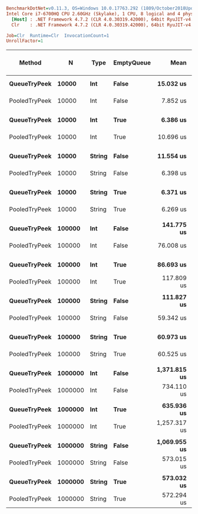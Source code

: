 ``` ini

BenchmarkDotNet=v0.11.3, OS=Windows 10.0.17763.292 (1809/October2018Update/Redstone5)
Intel Core i7-6700HQ CPU 2.60GHz (Skylake), 1 CPU, 8 logical and 4 physical cores
  [Host] : .NET Framework 4.7.2 (CLR 4.0.30319.42000), 64bit RyuJIT-v4.7.3324.0
  Clr    : .NET Framework 4.7.2 (CLR 4.0.30319.42000), 64bit RyuJIT-v4.7.3324.0

Job=Clr  Runtime=Clr  InvocationCount=1  
UnrollFactor=1  

```
|        Method |       N |   Type | EmptyQueue |         Mean |      Error |      StdDev |       Median | Ratio | RatioSD | Gen 0/1k Op | Gen 1/1k Op | Gen 2/1k Op | Allocated Memory/Op |
|-------------- |-------- |------- |----------- |-------------:|-----------:|------------:|-------------:|------:|--------:|------------:|------------:|------------:|--------------------:|
|  **QueueTryPeek** |   **10000** |    **Int** |      **False** |    **15.032 us** |  **0.4345 us** |   **1.2395 us** |    **15.715 us** |  **1.00** |    **0.00** |           **-** |           **-** |           **-** |                   **-** |
| PooledTryPeek |   10000 |    Int |      False |     7.852 us |  0.1589 us |   0.1486 us |     7.925 us |  0.55 |    0.05 |           - |           - |           - |                   - |
|               |         |        |            |              |            |             |              |       |         |             |             |             |                     |
|  **QueueTryPeek** |   **10000** |    **Int** |       **True** |     **6.386 us** |  **0.0690 us** |   **0.0611 us** |     **6.415 us** |  **1.00** |    **0.00** |           **-** |           **-** |           **-** |                   **-** |
| PooledTryPeek |   10000 |    Int |       True |    10.696 us |  0.5912 us |   1.5260 us |    10.825 us |  1.56 |    0.26 |           - |           - |           - |                   - |
|               |         |        |            |              |            |             |              |       |         |             |             |             |                     |
|  **QueueTryPeek** |   **10000** | **String** |      **False** |    **11.554 us** |  **0.2820 us** |   **0.2499 us** |    **11.490 us** |  **1.00** |    **0.00** |           **-** |           **-** |           **-** |                   **-** |
| PooledTryPeek |   10000 | String |      False |     6.398 us |  0.1305 us |   0.2320 us |     6.393 us |  0.55 |    0.03 |           - |           - |           - |                   - |
|               |         |        |            |              |            |             |              |       |         |             |             |             |                     |
|  **QueueTryPeek** |   **10000** | **String** |       **True** |     **6.371 us** |  **0.0690 us** |   **0.0611 us** |     **6.400 us** |  **1.00** |    **0.00** |           **-** |           **-** |           **-** |                   **-** |
| PooledTryPeek |   10000 | String |       True |     6.269 us |  0.1609 us |   0.1580 us |     6.250 us |  0.99 |    0.02 |           - |           - |           - |                   - |
|               |         |        |            |              |            |             |              |       |         |             |             |             |                     |
|  **QueueTryPeek** |  **100000** |    **Int** |      **False** |   **141.775 us** |  **4.9647 us** |  **14.3242 us** |   **151.905 us** |  **1.00** |    **0.00** |           **-** |           **-** |           **-** |                   **-** |
| PooledTryPeek |  100000 |    Int |      False |    76.008 us |  0.0603 us |   0.0535 us |    75.993 us |  0.53 |    0.05 |           - |           - |           - |                   - |
|               |         |        |            |              |            |             |              |       |         |             |             |             |                     |
|  **QueueTryPeek** |  **100000** |    **Int** |       **True** |    **86.693 us** |  **6.5170 us** |  **18.6984 us** |    **81.525 us** |  **1.00** |    **0.00** |           **-** |           **-** |           **-** |                   **-** |
| PooledTryPeek |  100000 |    Int |       True |   117.809 us |  4.8328 us |  13.0656 us |   115.020 us |  1.41 |    0.32 |           - |           - |           - |                   - |
|               |         |        |            |              |            |             |              |       |         |             |             |             |                     |
|  **QueueTryPeek** |  **100000** | **String** |      **False** |   **111.827 us** |  **2.1991 us** |   **2.9357 us** |   **113.767 us** |  **1.00** |    **0.00** |           **-** |           **-** |           **-** |                   **-** |
| PooledTryPeek |  100000 | String |      False |    59.342 us |  1.1721 us |   1.7899 us |    60.887 us |  0.53 |    0.02 |           - |           - |           - |                   - |
|               |         |        |            |              |            |             |              |       |         |             |             |             |                     |
|  **QueueTryPeek** |  **100000** | **String** |       **True** |    **60.973 us** |  **0.0729 us** |   **0.0646 us** |    **60.980 us** |  **1.00** |    **0.00** |           **-** |           **-** |           **-** |                   **-** |
| PooledTryPeek |  100000 | String |       True |    60.525 us |  1.1558 us |   1.1869 us |    60.925 us |  0.99 |    0.02 |           - |           - |           - |                   - |
|               |         |        |            |              |            |             |              |       |         |             |             |             |                     |
|  **QueueTryPeek** | **1000000** |    **Int** |      **False** | **1,371.815 us** | **57.9941 us** | **169.1716 us** | **1,408.295 us** |  **1.00** |    **0.00** |           **-** |           **-** |           **-** |                   **-** |
| PooledTryPeek | 1000000 |    Int |      False |   734.110 us | 14.6673 us |  17.4603 us |   741.510 us |  0.56 |    0.06 |           - |           - |           - |                   - |
|               |         |        |            |              |            |             |              |       |         |             |             |             |                     |
|  **QueueTryPeek** | **1000000** |    **Int** |       **True** |   **635.936 us** | **19.1318 us** |  **15.9759 us** |   **626.605 us** |  **1.00** |    **0.00** |           **-** |           **-** |           **-** |                   **-** |
| PooledTryPeek | 1000000 |    Int |       True | 1,257.317 us | 56.6314 us | 165.1964 us | 1,234.915 us |  1.92 |    0.17 |           - |           - |           - |                   - |
|               |         |        |            |              |            |             |              |       |         |             |             |             |                     |
|  **QueueTryPeek** | **1000000** | **String** |      **False** | **1,069.955 us** |  **0.0978 us** |   **0.0816 us** | **1,069.955 us** |  **1.00** |    **0.00** |           **-** |           **-** |           **-** |                   **-** |
| PooledTryPeek | 1000000 | String |      False |   573.015 us |  0.1650 us |   0.1288 us |   572.990 us |  0.54 |    0.00 |           - |           - |           - |                   - |
|               |         |        |            |              |            |             |              |       |         |             |             |             |                     |
|  **QueueTryPeek** | **1000000** | **String** |       **True** |   **573.032 us** |  **0.0779 us** |   **0.0650 us** |   **573.070 us** |  **1.00** |    **0.00** |           **-** |           **-** |           **-** |                   **-** |
| PooledTryPeek | 1000000 | String |       True |   572.294 us |  0.0931 us |   0.0825 us |   572.315 us |  1.00 |    0.00 |           - |           - |           - |                   - |
